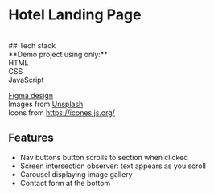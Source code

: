 # Hotel Landing Page<br/>
<br/>
## Tech stack<br/>
**Demo project using only:**<br/>
HTML<br/>
CSS<br/>
JavaScript<br/>

[Figma design](https://www.figma.com/file/cZ5DkE6lPdYD9BnsNSsweC/Hotel-landing-page?node-id=53396%3A27472&t=6ZXyum9VTUaVvLqx-1)<br/>
Images from [Unsplash](https://unsplash.com/)<br/>
Icons from https://icones.js.org/
<br/>
## Features<br/>
- Nav buttons button scrolls to section when clicked
- Screen intersection observer: text appears as you scroll
- Carousel displaying image gallery
- Contact form at the bottom